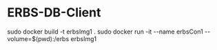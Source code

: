 # ERBS-DB-Client

sudo docker build -t erbsImg1 .
sudo docker run -it --name erbsCon1 --volume=$(pwd):/erbs erbsImg1
